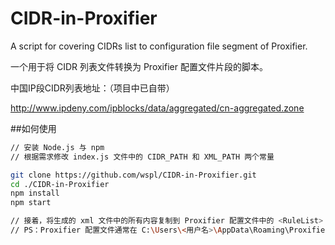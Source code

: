 # CIDR-in-Proxifier

A script for covering CIDRs list to configuration file segment of Proxifier.

一个用于将 CIDR 列表文件转换为 Proxifier 配置文件片段的脚本。


中国IP段CIDR列表地址：（项目中已自带）

http://www.ipdeny.com/ipblocks/data/aggregated/cn-aggregated.zone


##如何使用

```bash
// 安装 Node.js 与 npm
// 根据需求修改 index.js 文件中的 CIDR_PATH 和 XML_PATH 两个常量

git clone https://github.com/wspl/CIDR-in-Proxifier.git
cd ./CIDR-in-Proxifier
npm install
npm start

// 接着，将生成的 xml 文件中的所有内容复制到 Proxifier 配置文件中的 <RuleList> 节点中。
// PS：Proxifier 配置文件通常在 C:\Users\<用户名>\AppData\Roaming\Proxifier\Profiles
```